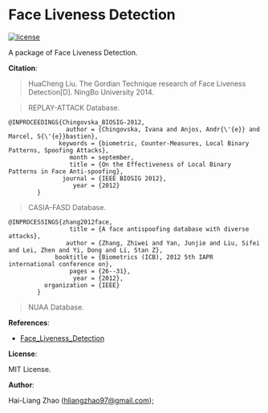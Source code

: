 # Face Liveness Detection

[![license](https://img.shields.io/github/license/mashape/apistatus.svg?maxAge=2592000)](https://github.com/NarcissusHliangZhao/Face-Liveness-Detection/blob/master/LICENSE.txt)

A package of Face Liveness Detection.

**Citation**:

> HuaCheng Liu. The Gordian Technique research of Face Liveness Detection[D]. NingBo University 2014.

> REPLAY-ATTACK Database.

```
@INPROCEEDINGS{Chingovska_BIOSIG-2012,
                author = {Chingovska, Ivana and Anjos, Andr{\'{e}} and Marcel, S{\'{e}}bastien},
              keywords = {biometric, Counter-Measures, Local Binary Patterns, Spoofing Attacks},
                 month = september,
                 title = {On the Effectiveness of Local Binary Patterns in Face Anti-spoofing},
               journal = {IEEE BIOSIG 2012},
                  year = {2012}
        }
```

> CASIA-FASD Database.

```
@INPROCESSINGS{zhang2012face,
                 title = {A face antispoofing database with diverse attacks},
                author = {Zhang, Zhiwei and Yan, Junjie and Liu, Sifei and Lei, Zhen and Yi, Dong and Li, Stan Z},
             booktitle = {Biometrics (ICB), 2012 5th IAPR international conference on},
                 pages = {26--31},
                  year = {2012},
          organization = {IEEE}
        }
```

> NUAA Database.


**References**:

- [Face_Liveness_Detection](https://github.com/allenyangyl/Face_Liveness_Detection)

**License**:

MIT License.

**Author**:

Hai-Liang Zhao (hliangzhao97@gmail.com);
